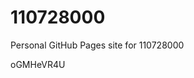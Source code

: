 # 110728000
Personal GitHub Pages site for 110728000





























































oGMHeVR4U
